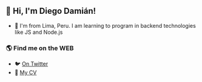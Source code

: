 ## 👋 Hi, I'm Diego Damián!

- 🌱 I'm from Lima, Peru. I am learning to program in backend technologies like JS and Node.js

### 🌎 Find me on the WEB

- 🐦 [On Twitter](https://twitter.com/diegoaarondv989)
- 📝 [My CV](https://diegoaaron.github.io/cv/)

<!---
### 😄 About me 
- 🌱 I’m learning JS & Solidity.
- 🔭 I'm working to improve gaming platform at EXNOA LLC.
### 📫 Get in touch
- 📧 You can reach me at [Twitter](https://t/_kentaro_m) or [Linkedin](https://l/in/kentarom/)
--->
